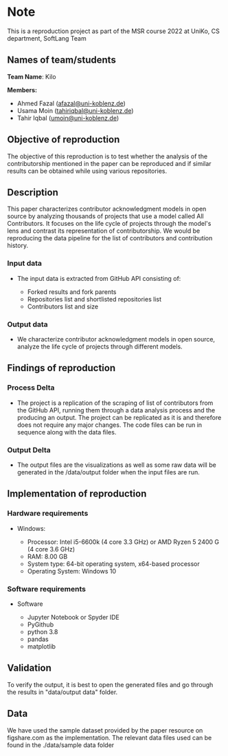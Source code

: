 
<h1> Note </h1>

This is a reproduction project as part of the MSR course 2022 at UniKo, CS department, SoftLang Team

<h2> Names of team/students </h2>

**Team Name**: Kilo

**Members:**

  * Ahmed Fazal (afazal@uni-koblenz.de)
  * Usama Moin  (tahiriqbal@uni-koblenz.de)
  * Tahir Iqbal (umoin@uni-koblenz.de)


<h2> Objective of reproduction  </h2>

The objective of this reproduction is to test whether the analysis of the contributorship mentioned in the paper can be reproduced and if similar results can be obtained while using various repositories.


<h2> Description </h2>

This paper characterizes contributor acknowledgment models in open source by analyzing thousands of projects that use a model called All Contributors. It focuses on the life cycle of projects through the model's lens and contrast its representation of contributorship. We would be reproducing the data pipeline for the list of contributors and contribution history.

<h3> Input data  </h3>

* The input data is extracted from GitHub API consisting of:

   - Forked results and fork parents 
   - Repositories list and shortlisted repositories list
   - Contributors list and size
 
<h3> Output data  </h3> 

*  We characterize contributor acknowledgment models in open source, analyze the life cycle of projects through different models.


<h2> Findings of reproduction </h2>

<h3> Process Delta  </h3>

* The project is a replication of the scraping of list of contributors from the GitHub API, running them through a data analysis process and the producing an output. The project can be replicated as it is and therefore does not require any major changes. The code files can be run in sequence along with the data files.
 
<h3> Output Delta  </h3> 

* The output files are the visualizations as well as some raw data will be generated in the /data/output folder when the input files are run.


<h2> Implementation of reproduction </h2>

<h3> Hardware requirements  </h3>

* Windows:

    - Processor: Intel i5-6600k (4 core 3.3 GHz) or AMD Ryzen 5 2400 G (4 core 3.6 GHz)
    - RAM: 8.00 GB
    - System type: 64-bit operating system, x64-based processor
    - Operating System: Windows 10

<h3> Software requirements  </h3> 

* Software
   
   - Jupyter Notebook or Spyder IDE
   - PyGithub
   - python 3.8
   - pandas
   - matplotlib

 

<h2> Validation  </h2>

To verify the output, it is best to open the generated files and go through the results in "data/output data" folder.

<h2> Data  </h2>

We have used the sample dataset provided by the paper resource on figshare.com as the implementation. The relevant data files used can be found in the ./data/sample data folder
